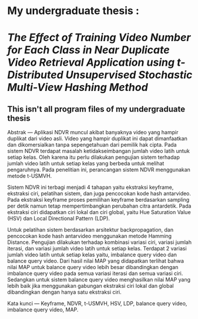 # My undergraduate thesis :

# *The Effect of Training Video Number for Each Class in Near Duplicate Video Retrieval Application using t-Distributed Unsupervised Stochastic Multi-View Hashing Method*

## This isn't all program files of my undergraduate thesis

Abstrak — Aplikasi NDVR muncul akibat banyaknya video yang hampir duplikat dari video asli. Video yang hampir duplikat ini
dapat dimanfaatkan dan dikomersialkan tanpa sepengetahuan dari pemilik hak cipta. Pada sistem NDVR terdapat masalah
ketidakseimbangan jumlah video latih untuk setiap kelas. Oleh karena itu perlu dilakukan pengujian sistem terhadap jumlah video
latih untuk setiap kelas yang berbeda untuk melihat pengaruhnya. Pada penelitian ini, perancangan sistem NDVR menggunakan
metode t-USMVH. 

Sistem NDVR ini terbagi menjadi 4 tahapan yaitu ekstraksi keyframe, ekstraksi ciri, pelatihan sistem, dan juga
pencocokan kode hash antarvideo. Pada ekstraksi keyframe proses pemilihan keyframe berdasarkan sampling per detik namun tetap
mempertimbangkan perubahan citra antardetik. Pada ekstraksi ciri didapatkan ciri lokal dan ciri global, yaitu Hue Saturation Value
(HSV) dan Local Directional Pattern (LDP). 

Untuk pelatihan sistem berdasarkan arsitektur backpropagation, dan pencocokan kode
hash antarvideo menggunakan metode Hamming Distance. Pengujian dilakukan terhadap kombinasi variasi ciri, variasi jumlah iterasi,
dan variasi jumlah video latih untuk setiap kelas. Terdapat 2 variasi jumlah video latih untuk setiap kelas yaitu, imbalance query video
dan balance query video. Dari hasil nilai MAP yang didapatkan terlihat bahwa nilai MAP untuk balance query video lebih besar
dibandingkan dengan imbalance query video pada semua variasi iterasi dan semua variasi ciri. Sedangkan untuk sistem balance query
video menghasilkan nilai MAP yang lebih baik jika menggunakan gabungan ekstraksi ciri lokal dan global dibandingkan dengan hanya
satu ekstraksi ciri.

Kata kunci — Keyframe, NDVR, t-USMVH, HSV, LDP, balance query video, imbalance query video, MAP.
